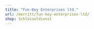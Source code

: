 ```yaml
---
title: "Fun-Key Enterprises ltd."
url: /merritt/fun-key-enterprises-ltd/
shop: Schlüsseldienst
---
```

